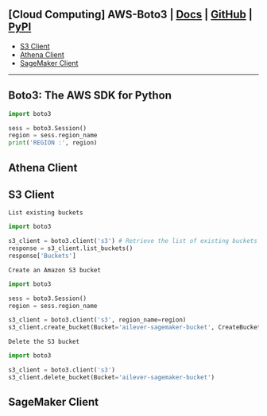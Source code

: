 ## [Cloud Computing] AWS-Boto3 | [Docs](https://boto3.amazonaws.com/v1/documentation/api/latest/index.html#) | [GitHub]() | [PyPI]()


- [S3 Client](https://boto3.amazonaws.com/v1/documentation/api/latest/reference/services/s3.html)
- [Athena Client](https://boto3.amazonaws.com/v1/documentation/api/latest/reference/services/athena.html)
- [SageMaker Client](https://boto3.amazonaws.com/v1/documentation/api/latest/reference/services/sagemaker.html)

---

## Boto3: The AWS SDK for Python
```python
import boto3

sess = boto3.Session()
region = sess.region_name
print('REGION :', region)
```

## Athena Client

## S3 Client
`List existing buckets`
```python
import boto3

s3_client = boto3.client('s3') # Retrieve the list of existing buckets
response = s3_client.list_buckets()
response['Buckets']
```

`Create an Amazon S3 bucket`
```python
import boto3

sess = boto3.Session()
region = sess.region_name

s3_client = boto3.client('s3', region_name=region)
s3_client.create_bucket(Bucket='ailever-sagemaker-bucket', CreateBucketConfiguration=dict(LocationConstraint=region))
```

`Delete the S3 bucket`
```python
import boto3

s3_client = boto3.client('s3')
s3_client.delete_bucket(Bucket='ailever-sagemaker-bucket')
```

## SageMaker Client

